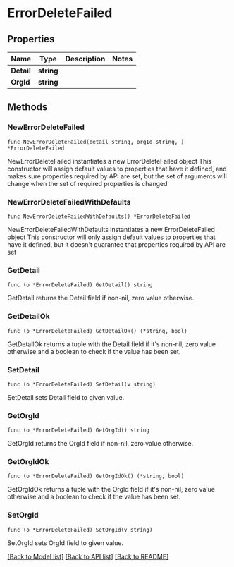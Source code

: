 # ErrorDeleteFailed

## Properties

Name | Type | Description | Notes
------------ | ------------- | ------------- | -------------
**Detail** | **string** |  | 
**OrgId** | **string** |  | 

## Methods

### NewErrorDeleteFailed

`func NewErrorDeleteFailed(detail string, orgId string, ) *ErrorDeleteFailed`

NewErrorDeleteFailed instantiates a new ErrorDeleteFailed object
This constructor will assign default values to properties that have it defined,
and makes sure properties required by API are set, but the set of arguments
will change when the set of required properties is changed

### NewErrorDeleteFailedWithDefaults

`func NewErrorDeleteFailedWithDefaults() *ErrorDeleteFailed`

NewErrorDeleteFailedWithDefaults instantiates a new ErrorDeleteFailed object
This constructor will only assign default values to properties that have it defined,
but it doesn't guarantee that properties required by API are set

### GetDetail

`func (o *ErrorDeleteFailed) GetDetail() string`

GetDetail returns the Detail field if non-nil, zero value otherwise.

### GetDetailOk

`func (o *ErrorDeleteFailed) GetDetailOk() (*string, bool)`

GetDetailOk returns a tuple with the Detail field if it's non-nil, zero value otherwise
and a boolean to check if the value has been set.

### SetDetail

`func (o *ErrorDeleteFailed) SetDetail(v string)`

SetDetail sets Detail field to given value.


### GetOrgId

`func (o *ErrorDeleteFailed) GetOrgId() string`

GetOrgId returns the OrgId field if non-nil, zero value otherwise.

### GetOrgIdOk

`func (o *ErrorDeleteFailed) GetOrgIdOk() (*string, bool)`

GetOrgIdOk returns a tuple with the OrgId field if it's non-nil, zero value otherwise
and a boolean to check if the value has been set.

### SetOrgId

`func (o *ErrorDeleteFailed) SetOrgId(v string)`

SetOrgId sets OrgId field to given value.



[[Back to Model list]](../README.md#documentation-for-models) [[Back to API list]](../README.md#documentation-for-api-endpoints) [[Back to README]](../README.md)


